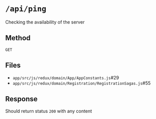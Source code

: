 # `/api/ping`

Checking the availability of the server

## Method

`GET`

## Files

- `app/src/js/redux/domain/App/AppConstants.js`#29
- `app/src/js/redux/domain/Registration/RegistrationSagas.js`#55

## Response

Should return status `200` with any content
